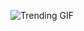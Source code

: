 
<!-- GIF_SECTION -->
![Trending GIF](https://media3.giphy.com/media/v1.Y2lkPThiYjIxNzcydm01ZzN5azkxcWJzNTNyYXdwY2QxMzdpYnlzN2wxMzQ0aXNudzFsOCZlcD12MV9naWZzX3NlYXJjaCZjdD1n/J2F2sOPmoTjYy57spN/giphy.gif)
<!-- END_GIF_SECTION -->
